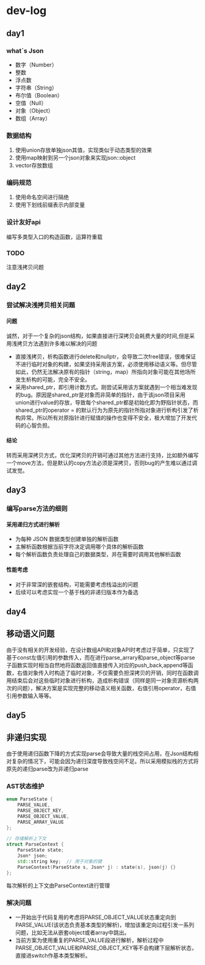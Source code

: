 # dev-log
## day1
### what`s Json
- 数字（Number）
- 整数
- 浮点数
- 字符串（String）
- 布尔值（Boolean）
- 空值（Null）
- 对象（Object）
- 数组（Array）
### 数据结构
1. 使用union存放单独json其值，实现类似于动态类型的效果
2. 使用map映射到另一个json对象来实现json::object
3. vector存放数组
   
### 编码规范
1. 使用命名空间进行隔绝
2. 使用下划线前缀表示内部变量

### 设计友好api
编写多类型入口的构造函数，运算符重载

### TODO
注意浅拷贝问题

## day2

### 尝试解决浅拷贝相关问题
#### 问题
诚然，对于一个复杂的json结构，如果直接进行深拷贝会耗费大量的时间,但是采用浅拷贝方法遇到许多难以解决的问题
- 直接浅拷贝，析构函数进行delete和nullptr，会导致二次free错误，很难保证不进行临时对象的构建，如果坚持采用该方案，必须使用移动语义等。但尽管如此，仍然无法解决原有的指针（string，map）所指向对象可能在其他场所发生析构的可能，完全不安全。
- 采用shared_ptr，即引用计数方式。刚尝试采用该方案就遇到一个相当难发现的bug。原因是shared_ptr是对象而非简单的指针，由于该json项目采用union进行value的存放，导致每个shared_ptr都是初始化即为野指针状态，而shared_ptr的operator = 的默认行为为原先的指针所指对象进行析构引发了析构异常。所以所有对原指针进行赋值的操作也变得不安全，极大增加了开发代码的心智负担。
#### 结论
转而采用深拷贝方式，优化深拷贝的开销可通过其他方法进行支持，比如额外编写一个move方法，但是默认的copy方法必须是深拷贝，否则bug的产生难以通过调试发觉。

## day3
### 编写parse方法的细则
#### 采用递归方式进行解析
- 为每种 JSON 数据类型创建单独的解析函数
- 主解析函数根据当前字符决定调用哪个具体的解析函数
- 每个解析函数负责处理自己的数据类型，并在需要时调用其他解析函数

#### 性能考虑
- 对于非常深的嵌套结构，可能需要考虑栈溢出的问题
- 后续可以考虑实现一个基于栈的非递归版本作为备选

## day4
## 移动语义问题
由于没有相关的开发经验，在设计数组API和对象API时考虑过于简单，只实现了基于const左值引用的参数传入，而在进行parse_arrary和parse_object等parse子函数实现时相当自然地将函数返回值直接传入对应的push_back,append等函数，右值对象传入时构造了临时对象，不仅需要负担深拷贝的开销，同时在函数调用结束后会对这些临时对象进行析构，造成析构错误（同样是同一对象资源析构两次的问题），解决方案是实现完整的移动语义相关函数，右值引用operator，右值引用参数输入等等。


## day5
## 非递归实现
由于使用递归函数下降的方式实现parse会导致大量的栈空间占用，在Json结构相对复杂的情况下，可能会因为递归深度导致栈空间不足。所以采用模拟栈的方式将原先的递归parse改为非递归parse
### AST状态维护
```cpp
enum ParseState {
    PARSE_VALUE,
    PARSE_OBJECT_KEY,
    PARSE_OBJECT_VALUE,
    PARSE_ARRAY_VALUE
};

// 存储解析上下文
struct ParseContext {
    ParseState state;
    Json* json;
    std::string key;  // 用于对象的键
    ParseContext(ParseState s, Json* j) : state(s), json(j) {}
};
```
每次解析的上下文由ParseContext进行管理
### 解决问题
- 一开始出于代码复用的考虑将PARSE_OBJECT_VALUE状态重定向到PARSE_VALUE(该状态负责基本类型的解析)，增加该重定向过程引发一系列问题，比如无法从嵌套object或者array中跳出。
- 当前方案为使用重复的PARSE_VALUE段进行解析，解析过程中PARSE_OBJECT_VALUE和PARSE_OBJECT_KEY等不会构建下层解析状态，直接进switch作基本类型解析。